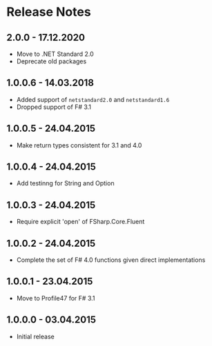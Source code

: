 # Release Notes

## 2.0.0 - 17.12.2020

* Move to .NET Standard 2.0
* Deprecate old packages

## 1.0.0.6 - 14.03.2018

* Added support of `netstandard2.0` and `netstandard1.6`
* Dropped support of F# 3.1

## 1.0.0.5 - 24.04.2015

* Make return types consistent for 3.1 and 4.0

## 1.0.0.4 - 24.04.2015

* Add testinng for String and Option

## 1.0.0.3 - 24.04.2015

* Require explicit 'open' of FSharp.Core.Fluent

## 1.0.0.2 - 24.04.2015

* Complete the set of F# 4.0 functions given direct implementations

## 1.0.0.1 - 23.04.2015

* Move to Profile47 for F# 3.1

## 1.0.0.0 - 03.04.2015

* Initial release
